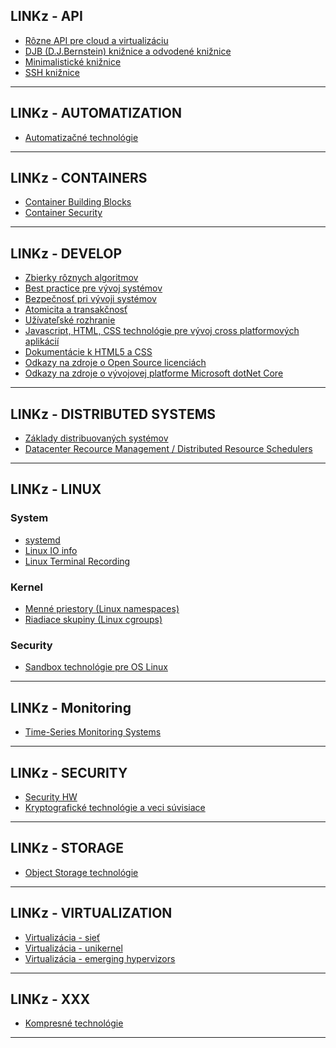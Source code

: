 ## LINKz - API

- [Rôzne API pre cloud a virtualizáciu](https://www.linuxor.sk/linkz/api-cloud-virtualization)
- [DJB (D.J.Bernstein) knižnice a odvodené knižnice](https://www.linuxor.sk/linkz/api-djb-libraries)
- [Minimalistické knižnice](https://www.linuxor.sk/linkz/api-minimalistic-libraries)
- [SSH knižnice](https://www.linuxor.sk/linkz/api-ssh-libraries)

----------


## LINKz - AUTOMATIZATION

- [Automatizačné technológie]() 

----------


## LINKz - CONTAINERS

- [Container Building Blocks]()
- [Container Security]()

----------


## LINKz - DEVELOP

- [Zbierky rôznych algoritmov](https://www.linuxor.sk/linkz/develop-algorithms)
- [Best practice pre vývoj systémov](https://www.linuxor.sk/linkz/develop-best-practice)
- [Bezpečnosť pri vývoji systémov](https://www.linuxor.sk/linkz/develop-security)
- [Atomicita a transakčnosť](https://www.linuxor.sk/linkz/develop-transactions-atomicity)
- [Užívateľské rozhranie](https://www.linuxor.sk/linkz/develop-user-experience)
- [Javascript, HTML, CSS technológie pre vývoj cross platformových aplikácií](https://www.linuxor.sk/linkz/develop-web-cross-platform-applications)
- [Dokumentácie k HTML5 a CSS](https://www.linuxor.sk/linkz/develop-web-html-css)
- [Odkazy na zdroje o Open Source licenciách](https://www.linuxor.sk/linkz/develop-open-source-licenses)
- [Odkazy na zdroje o vývojovej platforme Microsoft dotNet Core](https://www.linuxor.sk/linkz/develop-dotnet-core)

----------


## LINKz - DISTRIBUTED SYSTEMS

- [Základy distribuovaných systémov](https://www.linuxor.sk/linkz/technologies-distributed-systems)
- [Datacenter Recource Management / Distributed Resource Schedulers]()

----------


## LINKz - LINUX

### System

- [systemd](https://www.linuxor.sk/linkz/linux-systemd)
- [Linux IO info](https://www.linuxor.sk/linkz/linux-io)
- [Linux Terminal Recording](https://www.linuxor.sk/linkz/linux-terminal-record)

### Kernel

- [Menné priestory (Linux namespaces)]()
- [Riadiace skupiny (Linux cgroups)]()

### Security
- [Sandbox technológie pre OS Linux](https://www.linuxor.sk/linkz/technologies-linux-sandbox)

----------


## LINKz - Monitoring

- [Time-Series Monitoring Systems](https://www.linuxor.sk/linkz/technologies-monitoring-time-series)

----------


## LINKz - SECURITY

- [Security HW]()
- [Kryptografické technológie a veci súvisiace](https://www.linuxor.sk/linkz/technologies-security-cryptography)

----------


## LINKz - STORAGE

- [Object Storage technológie](https://www.linuxor.sk/linkz/technologies-object-storage)

----------


## LINKz - VIRTUALIZATION

- [Virtualizácia - sieť](https://www.linuxor.sk/linkz/technologies-cloud-virtualization-network)  
- [Virtualizácia - unikernel](https://www.linuxor.sk/linkz/technologies-cloud-virtualization-unikernel)
- [Virtualizácia - emerging hypervizors](https://www.linuxor.sk/linkz/technologies-cloud-virtualization-emerging-hypervisors)

----------


## LINKz - XXX

- [Kompresné technológie](https://www.linuxor.sk/linkz/technologies-compression)

----------
